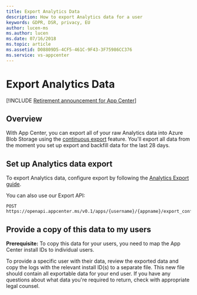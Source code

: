 ```yaml
---
title: Export Analytics Data 
description: How to export Analytics data for a user
keywords: GDPR, DSR, privacy, EU
author: lucen-ms
ms.author: lucen
ms.date: 07/16/2018 
ms.topic: article 
ms.assetid: D08809D5-4CF5-461C-9F43-3F75986CC376
ms.service: vs-appcenter
---
```


# Export Analytics Data

[!INCLUDE [Retirement announcement for App Center](~/includes/retirement.md)]

## Overview
With App Center, you can export all of your raw Analytics data into Azure Blob Storage using the [continuous export](~/analytics/export.md) feature. You'll export all data from the moment you set up export and backfill data for the last 28 days.

## Set up Analytics data export
To export Analytics data, configure export by following the [Analytics Export guide](~/analytics/export.md).

You can also use our Export API:

```NA
POST https://openapi.appcenter.ms/v0.1/apps/{username}/{appname}/export_configurations
```

## Provide a copy of this data to my users
**Prerequisite:** To copy this data for your users, you need to map the App Center install IDs to individual users.

To provide a specific user with their data, review the exported data and copy the logs with the relevant install ID(s) to a separate file. This new file should contain all exportable data for your end user. If you have any questions about what data you're required to return, check with appropriate legal counsel.


